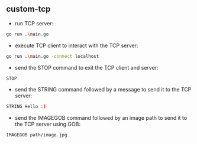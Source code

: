 ## custom-tcp

- run TCP server:  
```sh
go run .\main.go
```
- execute TCP client to interact with the TCP server:
```sh
go run .\main.go -connect localhost
```
- send the STOP command to exit the TCP client and server:
```sh
STOP
 ``` 
- send the STRING command followed by a message to send it to the TCP server:
```sh
STRING Hello :)
 ```
- send the IMAGEGOB command followed by an image path to send it to the TCP server using GOB:
```sh
IMAGEGOB path/image.jpg
 ```
